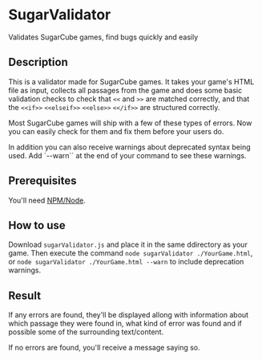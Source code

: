 # SugarValidator
Validates SugarCube games, find bugs quickly and easily

## Description
This is a validator made for SugarCube games. It takes your game's HTML file as input, collects all passages from the game and does some basic validation checks to check that `<<` and `>>` are matched correctly, and that the `<<if>>` `<<elseif>>` `<<else>>` `<</if>>` are structured correctly.

Most SugarCube games will ship with a few of these types of errors. Now you can easily check for them and fix them before your users do.

In addition you can also receive warnings about deprecated syntax being used. Add `--warn`` at the end of your command to see these warnings.

## Prerequisites
You'll need [NPM/Node](https://nodejs.org/en/download/).

## How to use
Download `sugarValidator.js` and place it in the same ddirectory as your game. Then execute the command `node sugarValidator ./YourGame.html`, or `node sugarValidator ./YourGame.html --warn` to include deprecation warnings.

## Result
If any errors are found, they'll be displayed allong with information about which passage they were found in, what kind of error was found and if possible some of the surrounding text/content.

If no errors are found, you'll receive a message saying so.
